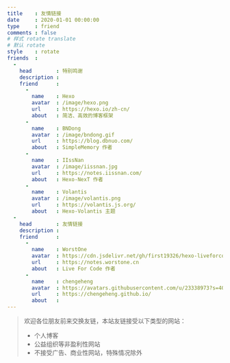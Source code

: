 ```yaml
---
title    : 友情链接
date     : 2020-01-01 00:00:00
type     : friend
comments : false
# 样式 rotate translate  
# 默认 rotate
style    : rotate
friends  : 
  - 
    head        : 特别鸣谢
    description : 
    friend      :
      - 
        name    : Hexo
        avatar  : /image/hexo.png
        url     : https://hexo.io/zh-cn/
        about   : 简洁、高效的博客框架
      - 
        name    : BNDong
        avatar  : /image/bndong.gif
        url     : https://blog.dbnuo.com/
        about   : SimpleMemory 作者
      - 
        name    : IIssNan
        avatar  : /image/iissnan.jpg
        url     : https://notes.iissnan.com/
        about   : Hexo-NexT 作者
      - 
        name    : Volantis
        avatar  : /image/volantis.png
        url     : https://volantis.js.org/
        about   : Hexo-Volantis 主题
  - 
    head        : 友情链接
    description : 
    friend      :
      - 
        name    : WorstOne
        avatar  : https://cdn.jsdelivr.net/gh/first19326/hexo-liveforcode@master/static/image/sidebar/avatar.jpg
        url     : https://notes.worstone.cn
        about   : Live For Code 作者
      -
        name    : chengeheng
        avatar  : https://avatars.githubusercontent.com/u/23338973?s=40&v=4
        url     : https://chengeheng.github.io/
        about   : 
---
```

> 欢迎各位朋友前来交换友链，本站友链接受以下类型的网站：
> - 个人博客
> - 公益组织等非盈利性网站
> - 不接受广告、商业性网站，特殊情况除外

